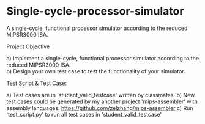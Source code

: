 # Single-cycle-processor-simulator
A single-cycle, functional processor simulator according to the reduced MIPSR3000 ISA.

Project Objective
  
a) Implement a single-cycle, functional processor simulator according to the reduced MIPSR3000 ISA.  
b) Design your own test case to test the functionality of your simulator.

Test Script & Test Case:

a) Test cases are in 'student_valid_testcase' written by classmates.
b) New test cases could be generated by my another project 'mips-assembler' with assembly languages:  https://github.com/zelzhang/mips-assembler
c) Run 'test_script.py' to run all test cases in 'student_valid_testcase'
